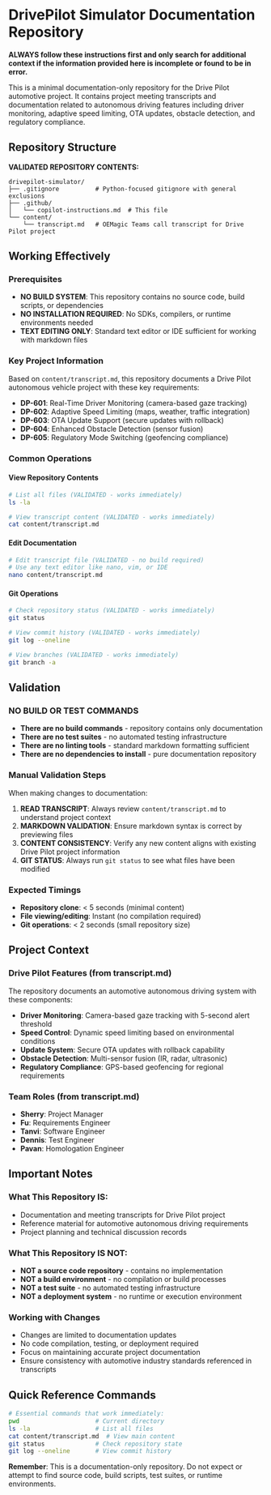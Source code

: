 # DrivePilot Simulator Documentation Repository

**ALWAYS follow these instructions first and only search for additional context if the information provided here is incomplete or found to be in error.**

This is a minimal documentation-only repository for the Drive Pilot automotive project. It contains project meeting transcripts and documentation related to autonomous driving features including driver monitoring, adaptive speed limiting, OTA updates, obstacle detection, and regulatory compliance.

## Repository Structure

**VALIDATED REPOSITORY CONTENTS:**
```
drivepilot-simulator/
├── .gitignore          # Python-focused gitignore with general exclusions
├── .github/
│   └── copilot-instructions.md  # This file
└── content/
    └── transcript.md   # OEMagic Teams call transcript for Drive Pilot project
```

## Working Effectively

### Prerequisites
- **NO BUILD SYSTEM**: This repository contains no source code, build scripts, or dependencies
- **NO INSTALLATION REQUIRED**: No SDKs, compilers, or runtime environments needed
- **TEXT EDITING ONLY**: Standard text editor or IDE sufficient for working with markdown files

### Key Project Information
Based on `content/transcript.md`, this repository documents a Drive Pilot autonomous vehicle project with these key requirements:
- **DP-601**: Real-Time Driver Monitoring (camera-based gaze tracking)
- **DP-602**: Adaptive Speed Limiting (maps, weather, traffic integration)  
- **DP-603**: OTA Update Support (secure updates with rollback)
- **DP-604**: Enhanced Obstacle Detection (sensor fusion)
- **DP-605**: Regulatory Mode Switching (geofencing compliance)

### Common Operations

#### View Repository Contents
```bash
# List all files (VALIDATED - works immediately)
ls -la

# View transcript content (VALIDATED - works immediately)  
cat content/transcript.md
```

#### Edit Documentation
```bash
# Edit transcript file (VALIDATED - no build required)
# Use any text editor like nano, vim, or IDE
nano content/transcript.md
```

#### Git Operations
```bash
# Check repository status (VALIDATED - works immediately)
git status

# View commit history (VALIDATED - works immediately)
git log --oneline

# View branches (VALIDATED - works immediately) 
git branch -a
```

## Validation

### NO BUILD OR TEST COMMANDS
- **There are no build commands** - repository contains only documentation
- **There are no test suites** - no automated testing infrastructure
- **There are no linting tools** - standard markdown formatting sufficient
- **There are no dependencies to install** - pure documentation repository

### Manual Validation Steps
When making changes to documentation:
1. **READ TRANSCRIPT**: Always review `content/transcript.md` to understand project context
2. **MARKDOWN VALIDATION**: Ensure markdown syntax is correct by previewing files
3. **CONTENT CONSISTENCY**: Verify any new content aligns with existing Drive Pilot project information
4. **GIT STATUS**: Always run `git status` to see what files have been modified

### Expected Timings
- **Repository clone**: < 5 seconds (minimal content)
- **File viewing/editing**: Instant (no compilation required)
- **Git operations**: < 2 seconds (small repository size)

## Project Context

### Drive Pilot Features (from transcript.md)
The repository documents an automotive autonomous driving system with these components:
- **Driver Monitoring**: Camera-based gaze tracking with 5-second alert threshold
- **Speed Control**: Dynamic speed limiting based on environmental conditions
- **Update System**: Secure OTA updates with rollback capability  
- **Obstacle Detection**: Multi-sensor fusion (IR, radar, ultrasonic)
- **Regulatory Compliance**: GPS-based geofencing for regional requirements

### Team Roles (from transcript.md)
- **Sherry**: Project Manager
- **Fu**: Requirements Engineer  
- **Tanvi**: Software Engineer
- **Dennis**: Test Engineer
- **Pavan**: Homologation Engineer

## Important Notes

### What This Repository IS:
- Documentation and meeting transcripts for Drive Pilot project
- Reference material for automotive autonomous driving requirements
- Project planning and technical discussion records

### What This Repository IS NOT:
- **NOT a source code repository** - contains no implementation
- **NOT a build environment** - no compilation or build processes
- **NOT a test suite** - no automated testing infrastructure  
- **NOT a deployment system** - no runtime or execution environment

### Working with Changes
- Changes are limited to documentation updates
- No code compilation, testing, or deployment required
- Focus on maintaining accurate project documentation
- Ensure consistency with automotive industry standards referenced in transcripts

## Quick Reference Commands

```bash
# Essential commands that work immediately:
pwd                     # Current directory
ls -la                  # List all files  
cat content/transcript.md  # View main content
git status              # Check repository state
git log --oneline       # View commit history
```

**Remember**: This is a documentation-only repository. Do not expect or attempt to find source code, build scripts, test suites, or runtime environments.
